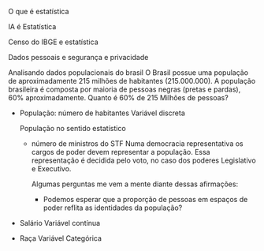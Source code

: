 O que é estatística

IA é Estatística

Censo do IBGE e estatística

Dados pessoais e segurança e privacidade

Analisando dados populacionais do brasil
O Brasil possue uma população de aproximadamente 215 milhões de habitantes (215.000.000).
A população brasileira é composta por maioria de pessoas negras (pretas e pardas), 60% aproximadamente.
Quanto é 60% de 215 Milhões de pessoas?



- População: número de habitantes
    Variável discreta
    
    População no sentido estatístico
    - número de ministros do STF
        Numa democracia representativa os cargos de poder devem representar a população. Essa representação é decidida pelo voto, no caso dos poderes Legislativo e Executivo.

        Algumas perguntas me vem a mente diante dessas afirmações:
        - Podemos esperar que a proporção de pessoas em espaços de poder reflita as identidades da população?

- Salário
    Variável contínua

- Raça
    Variável Categórica


    

